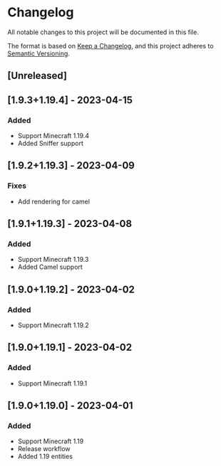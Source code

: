 # Changelog

All notable changes to this project will be documented in this file.

The format is based on [Keep a Changelog](https://keepachangelog.com/en/1.0.0/),
and this project adheres to [Semantic Versioning](https://semver.org/spec/v2.0.0.html).

## [Unreleased]

## [1.9.3+1.19.4] - 2023-04-15

### Added

- Support Minecraft 1.19.4
- Added Sniffer support

## [1.9.2+1.19.3] - 2023-04-09

### Fixes

- Add rendering for camel

## [1.9.1+1.19.3] - 2023-04-08

### Added

- Support Minecraft 1.19.3
- Added Camel support

## [1.9.0+1.19.2] - 2023-04-02

### Added

- Support Minecraft 1.19.2

## [1.9.0+1.19.1] - 2023-04-02

### Added

- Support Minecraft 1.19.1

## [1.9.0+1.19.0] - 2023-04-01

### Added

- Support Minecraft 1.19
- Release workflow
- Added 1.19 entities